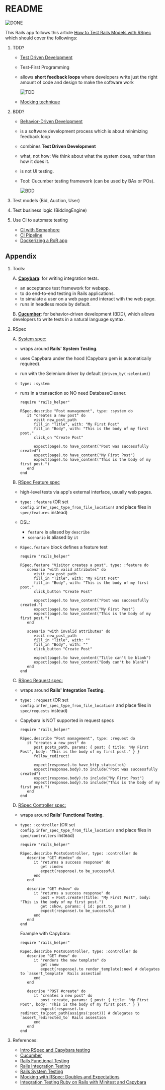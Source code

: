 # README

![DONE](public/images/check.ico)


This Rails app follows this article [How to Test Rails Models with RSpec](https://semaphoreci.com/community/tutorials/how-to-test-rails-models-with-rspec#h-what-is-behaviour-driven-development) which should cover the followings:

1. TDD?

   - [Test Driven Development](https://semaphoreci.com/blog/test-driven-development)
   - Test-First Programming
   - allows **short feedback loops** where developers write just the right amount of code and design to make the software work


     ![TDD](public/images/tdd.jpeg)

   - [Mocking technique](https://semaphoreci.com/community/tutorials/mocking-with-rspec-doubles-and-expectations)

2. BDD?

   - [Behavior-Driven Development](https://semaphoreci.com/community/tutorials/behavior-driven-development)
   - is a software development process which is about minimizing feedback loop
   - combines **Test Driven Development**
   - what, not how: We think about what the system does, rather than how it does it.
   - is not UI testing.
   - Tool: Cucumber testing framework (can be used by BAs or POs).

     ![BDD](public/images/bdd.jpeg)

3. Test models (Bid, Auction, User)

4. Test business logic (BiddingEngine)

5. Use CI to automate testing

   - [CI with Semaphore](https://semaphoreci.com/continuous-integration)
   - [CI Pipeline](https://semaphoreci.com/blog/cicd-pipeline)
   - [Dockerizing a RoR app](https://semaphoreci.com/community/tutorials/dockerizing-a-ruby-on-rails-application)


## Appendix

1. Tools:

   A. [**Capybara**](https://semaphoreci.com/community/tutorials/integration-testing-ruby-on-rails-with-minitest-and-capybara#what-is-integration-testing): for writing integration tests.
      - an acceptance test framework for webapp.
      - to do end-to-end testing in Rails applications.
      - to simulate a user on a web page and interact with the web page.
      - runs in headless mode by default.

   B. [**Cucumber**](https://medium.com/@enikozsoldos93/cucumber-in-ruby-on-rails-1a4c2561ae54): for behavior-driven development (BDD), which allows developers to write tests in a natural language syntax.

2. RSpec

   A. [System spec:](https://relishapp.com/rspec/rspec-rails/v/6-0/docs/system-specs/system-spec)
      - wraps around **Rails' System Testing**.
      - uses Capybara under the hood (Capybara gem is automatically required).
      - run with the Selenium driver by default (`driven_by(:selenium)`)
      - `type: :system`
      - runs in a transaction so NO need DatabaseCleaner.

            require "rails_helper"

            RSpec.describe "Post management", type: :system do
               it "creates a new post" do
                  visit new_post_path
                  fill_in "Title", with: "My First Post"
                  fill_in "Body", with: "This is the body of my first post."
                  click_on "Create Post"

                  expect(page).to have_content("Post was successfully created")
                  expect(page).to have_content("My First Post")
                  expect(page).to have_content("This is the body of my first post.")
               end
            end

   B. [RSpec Feature spec](https://relishapp.com/rspec/rspec-rails/v/6-0/docs/feature-specs/feature-spec)
      - high-level tests via app's external interface, usually web pages.
      - `type: :feature` (OR set `config.infer_spec_type_from_file_location!` and place files in `spec/features` instead)
      - DSL:
         + `feature` is aliased by `describe`
         + `scenario` is aliased by `it`
      - `RSpec.feature` block defines a feature test

            require "rails_helper"

            RSpec.feature "Visitor creates a post", type: :feature do
               scenario "with valid attributes" do
                  visit new_post_path
                  fill_in "Title", with: "My First Post"
                  fill_in "Body", with: "This is the body of my first post."
                  click_button "Create Post"

                  expect(page).to have_content("Post was successfully created.")
                  expect(page).to have_content("My First Post")
                  expect(page).to have_content("This is the body of my first post.")
               end

               scenario "with invalid attributes" do
                  visit new_post_path
                  fill_in "Title", with: ""
                  fill_in "Body", with: ""
                  click_button "Create Post"

                  expect(page).to have_content("Title can't be blank")
                  expect(page).to have_content("Body can't be blank")
               end
            end

   C. [RSpec Request spec:](https://relishapp.com/rspec/rspec-rails/v/6-0/docs/request-specs/request-spec)
      - wraps around **Rails' Integration Testing**.
      - `type: :request` (OR set `config.infer_spec_type_from_file_location!` and place files in `spec/requests` instead)
      - Capybara is NOT supported in request specs

            require "rails_helper"

            RSpec.describe "Post management", type: :request do
               it "creates a new post" do
                  post posts_path, params: { post: { title: "My First Post", body: "This is the body of my first post." } }
                  follow_redirect!

                  expect(response).to have_http_status(:ok)
                  expect(response.body).to include("Post was successfully created")
                  expect(response.body).to include("My First Post")
                  expect(response.body).to include("This is the body of my first post.")
               end
            end

   D. [RSpec Controller spec:](https://relishapp.com/rspec/rspec-rails/v/6-0/docs/controller-specs)
      - wraps around **Rails' Functional Testing**.
      - `type: :controller` (OR set `config.infer_spec_type_from_file_location!` and place files in `spec/controllers` instead)

            require "rails_helper"

            RSpec.describe PostsController, type: :controller do
               describe "GET #index" do
                  it "returns a success response" do
                     get :index
                     expect(response).to be_successful
                  end
               end

               describe "GET #show" do
                  it "returns a success response" do
                     post = Post.create!(title: "My First Post", body: "This is the body of my first post.")
                     get :show, params: { id: post.to_param }
                     expect(response).to be_successful
                  end
               end
            end

         Example with Capybara:

            require "rails_helper"

            RSpec.describe PostsController, type: :controller do
               describe "GET #new" do
                  it "renders the new template" do
                     get :new
                     expect(response).to render_template(:new) # delegates to `assert_template` Rails assestion
                  end
               end

               describe "POST #create" do
                  it "creates a new post" do
                     post :create, params: { post: { title: "My First Post", body: "This is the body of my first post." } }
                     expect(response).to redirect_to(post_path(assigns(:post))) # delegates to `assert_redirected_to` Rails assestion
                  end
               end
            end

7. References:

   - [Intro RSpec and Capybara testing](https://rubyyagi.com/intro-rspec-capybara-testing/)
   - [Cucumber](https://medium.com/@enikozsoldos93/cucumber-in-ruby-on-rails-1a4c2561ae54)
   - [Rails Functional Testing](https://guides.rubyonrails.org/testing.html#functional-tests-for-your-controllers)
   - [Rails Integration Testing](https://guides.rubyonrails.org/testing.html#integration-testing)
   - [Rails System Testing](https://guides.rubyonrails.org/testing.html#system-testing)
   - [Mocking with RSpec: Doubles and Expectations](https://semaphoreci.com/community/tutorials/mocking-with-rspec-doubles-and-expectations)
   - [Integration Testing Ruby on Rails with Minitest and Capybara](https://semaphoreci.com/community/tutorials/integration-testing-ruby-on-rails-with-minitest-and-capybara#what-is-integration-testing)